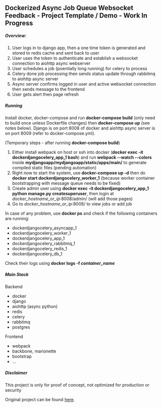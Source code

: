 ## Dockerized Async Job Queue Websocket Feedback - Project Template / Demo - Work In Progress

##### Overview:
1. User logs in to django app, then a one time token is generated and stored to redis cache and sent back to user
2. User uses the token to authenticate and establish a websocket connection to aiohttp async webserver
3. User schedules a job (poentially long running) for celery to process
4. Celery done job processing then sends status update through rabbitmq to aiohttp async server
5. Async server confirms logged in user and active websocket connection then sends message to the frontend
6. User gets alert then page refresh

##### Running
Install docker, docker-compose and run __docker-compose build__ (only need to build once unless Dockerfile changes) then __docker-compose up__ (see notes below). Django is on port 8008 of docker and aiohttp async server is on port 8009 (refer to docker-compose.yml).  

(Temporary steps - after running __docker-compose build__)  
1. Either install webpack on host or ssh into docker (__docker exec -it dockerdjangocelery_app_1 bash__) and run __webpack --watch --colors__ inside __mydjangoapp/mydjangoapp/static/apps/main/__ to generate compiled static files (pending automation)  
2. Right now to start the system, use __docker-compose up -d__ then do __docker start dockerdjangocelery_worker_1__ (because worker container bootstrapping with message queue needs to be fixed)  
3. Create admin user using __docker exec -it dockerdjangocelery_app_1 python manage.py createsuperuser__, then login at _docker_hostname_or_ip_:8008/admin/ (will add those pages)  
4. Go to _docker_hostname_or_ip_:8008/ to view jobs or add job  

In case of any problem, use __docker ps__ and check if the following containers are running:
 - dockerdjangocelery_asyncapp_1
 - dockerdjangocelery_worker_1
 - dockerdjangocelery_app_1
 - dockerdjangocelery_rabbitmq_1
 - dockerdjangocelery_redis_1
 - dockerdjangocelery_db_1  

Check their logs using __docker logs -f _container_name___

##### Main Stack
Backend
- docker
- django
- aiohttp (async python)
- redis
- celery
- rabbitmq
- postgres

Frontend
 - webpack
 - backbone, marionette
 - bootstrap
 - ...

##### Disclaimer
This project is only for proof of concept, not optimized for production or security

Original project can be found [here](http://www.syncano.com/configuring-running-django-celery-docker-containers-pt-1/).
